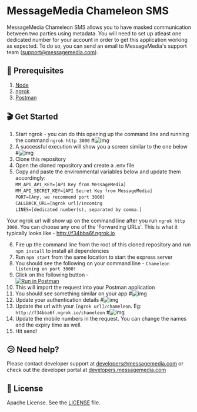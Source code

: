 # MessageMedia Chameleon SMS

MessageMedia Chameleon SMS allows you to have masked communication between two parties using metadata. You will need to set up atleast one dedicated number for your account in order to get this application working as expected. To do so, you can send an email to MessageMedia's support team (support@messagemedia.com).

## 📕 Prerequisites
1. [Node](https://nodejs.org/en/download/)
2. [ngrok](https://ngrok.com/)
3. [Postman](https://www.getpostman.com/apps)

## 🎬 Get Started
1. Start ngrok - you can do this opening up the command line and running the command `ngrok http 3000`
#![img](http://i68.tinypic.com/2na8ln8.jpg)
2. A successful execution will show you a screen similar to the one below
#![img](http://i64.tinypic.com/fwbih.jpg)
3. Clone this repository
4. Open the cloned repository and create a .env file
5. Copy and paste the environmental variables below and update them accordingly:<br/>
`MM_API_API_KEY=[API Key from MessageMedia]`<br/>
`MM_API_SECRET_KEY=[API Secret Key from MessageMedia]`<br/>
`PORT=[Any, we recommend port 3000]`<br/>
`CALLBACK_URL=[ngrok url]/incoming`<br/>
`LINES=[dedicated number(s), separated by comma.]`<br/>

Your ngrok url will show up on the command line after you run `ngrok http 3000`. You can choose any one of the 'Forwarding URLs'. This is what it typically looks like - http://f34bba6f.ngrok.io

6. Fire up the command line from the root of this cloned repository and run `npm install` to install all dependencies
7. Run `npm start` from the same location to start the express server
8. You should see the following on your command line - `Chameleon listening on port 3000!`
9. Click on the following button - <br/>
[![Run in Postman](https://run.pstmn.io/button.svg)](https://app.getpostman.com/run-collection/2333dfc8c96d15a8f26c)
10. This will import the request into your Postman application
11. You should see something similar on your app
#![img](http://i68.tinypic.com/24ypmr7.jpg)
12. Update your authentication details
#![img](http://i65.tinypic.com/2pqm62f.jpg)
13. Update the url with your `[ngrok url]/chameleon`. Eg: `http://f34bba6f.ngrok.io/chameleon`
#![img](http://i66.tinypic.com/33kdai0.jpg)
14. Update the mobile numbers in the request. You can change the names and the expiry time as well.
15. Hit send!

## 😕 Need help?
Please contact developer support at developers@messagemedia.com or check out the developer portal at [developers.messagemedia.com](https://developers.messagemedia.com/)

## 📃 License
Apache License. See the [LICENSE](LICENSE) file.
